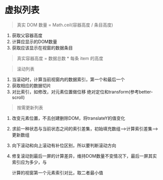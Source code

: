 # 虚拟列表

> 真实 DOM 数量 = Math.ceil(容器高度 / 条目高度)

1. 获取父容器高度
2. 计算应显示的DOM数量
3. 获取应该显示在视窗的数据条目



> 真实容器高度 = 数据总数 * 每条 item 的高度

> 滚动列表

1. 当滚动时，计算当前视窗内的数据索引，第一个和最后一个
2. 获取相应的数据切片
3. 对比索引，如修改，对元素位置做位移 绝对定位和transform(参考better-scroll)

> 按需更新列表

1. 改变元素位置，不去创建删除DOM，将translateY的值变化

2. 求前一种状态与当前状态之间的索引差集，初始填充数组-->计算索引差集-->更新数组

3. 向下滚动和向上滚动有补位区别，所以要判断滚动方向

4. 修复滚动到最后一屏的计算差异，维持DOM数量不变情况下，最后一屏其实索引应为多少，与

   计算的视窗第一个元素索引对比，取二者最小值

